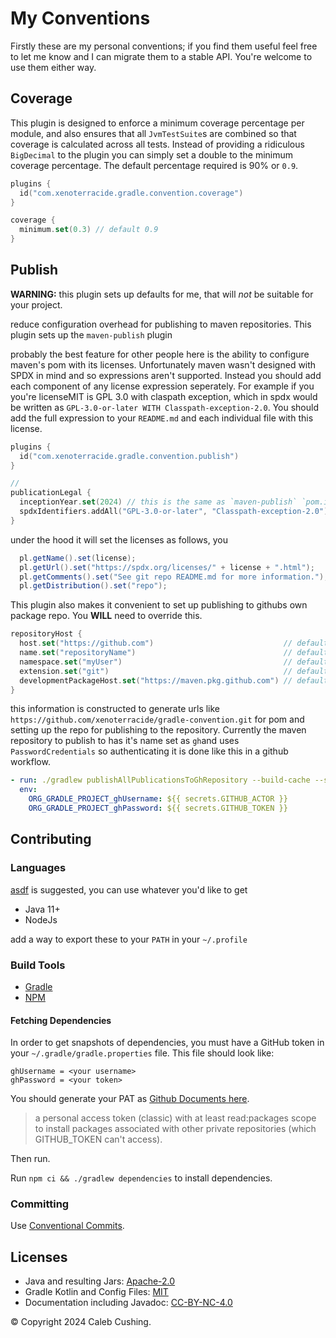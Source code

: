 <!--
© Copyright 2024 Caleb Cushing.
SPDX-License-Identifier: CC-BY-4.0
-->

# My Conventions

Firstly these are my personal conventions; if you find them useful feel free to let me know and I can migrate them to a
stable API. You're welcome to use them either way.

## Coverage

This plugin is designed to enforce a minimum coverage percentage per module, and also ensures that all `JvmTestSuite`s
are combined so that coverage is calculated across all tests. Instead of providing a ridiculous `BigDecimal` to the
plugin you can simply set a double to the minimum coverage percentage. The default percentage required is 90% or `0.9`.

```kts
plugins {
  id("com.xenoterracide.gradle.convention.coverage")
}

coverage {
  minimum.set(0.3) // default 0.9
}
```

## Publish

**WARNING:** this plugin sets up defaults for me, that will _not_ be suitable for your project.

reduce configuration overhead for publishing to maven repositories. This plugin sets up the `maven-publish` plugin

probably the best feature for other people here is the ability to configure maven's pom with its licenses. Unfortunately
maven wasn't designed with SPDX in mind and so expressions aren't supported. Instead you should add each component of
any license expression seperately. For example if you you're licenseMIT is GPL 3.0 with claspath exception, which in
spdx would be written as `GPL-3.0-or-later WITH Classpath-exception-2.0`. You should add the full expression to your
`README.md`
and each individual file with this license.

```kts
plugins {
  id("com.xenoterracide.gradle.convention.publish")
}

//
publicationLegal {
  inceptionYear.set(2024) // this is the same as `maven-publish` `pom.inceptionYear`
  spdxIdentifiers.addAll("GPL-3.0-or-later", "Classpath-exception-2.0") // this does NOT take spdx expressions
}
```

under the hood it will set the licenses as follows, you

```java
  pl.getName().set(license);
  pl.getUrl().set("https://spdx.org/licenses/" + license + ".html");
  pl.getComments().set("See git repo README.md for more information.");
  pl.getDistribution().set("repo");
```

This plugin also makes it convenient to set up publishing to githubs own package repo. You **WILL** need to override
this.

```kts
repositoryHost {
  host.set("https://github.com")                             // default
  name.set("repositoryName")                                 // default is rootProject.name
  namespace.set("myUser")                                    // default is xenoterracide
  extension.set("git")                                       // default
  developmentPackageHost.set("https://maven.pkg.github.com") // default
}
```

this information is constructed to generate urls like `https://github.com/xenoterracide/gradle-convention.git` for pom
and setting up the repo for publishing to the repository. Currently the maven repository to publish to has it's name set
as `gh`and uses `PasswordCredentials` so authenticating it is done like this in a github workflow.

```yml
- run: ./gradlew publishAllPublicationsToGhRepository --build-cache --scan
  env:
    ORG_GRADLE_PROJECT_ghUsername: ${{ secrets.GITHUB_ACTOR }}
    ORG_GRADLE_PROJECT_ghPassword: ${{ secrets.GITHUB_TOKEN }}
```

## Contributing

### Languages

[asdf](https://asdf-vm.com) is suggested, you can use whatever you'd like to get

- Java 11+
- NodeJs

add a way to export these to your `PATH` in your `~/.profile`

### Build Tools

- [Gradle](https://docs.gradle.org/current/userguide/command_line_interface.html)
- [NPM](https://docs.npmjs.com/about-npm)

#### Fetching Dependencies

In order to get snapshots of dependencies, you must have a GitHub token in your `~/.gradle/gradle.properties` file. This
file should look like:

```properties
ghUsername = <your username>
ghPassword = <your token>
```

You should generate your PAT
as [Github Documents here](https://docs.github.com/en/packages/working-with-a-github-packages-registry/working-with-the-gradle-registry#authenticating-to-github-packages).

> a personal access token (classic) with at least read:packages scope to install packages associated with other private
> repositories (which GITHUB_TOKEN can't access).

Then run.

Run `npm ci && ./gradlew dependencies` to install dependencies.

### Committing

Use [Conventional Commits](https://www.conventionalcommits.org/en/v1.0.0/).

## Licenses

- Java and resulting Jars: [Apache-2.0](https://choosealicense.com/licenses/apache-2.0/)
- Gradle Kotlin and Config Files: [MIT](https://choosealicense.com/licenses/mit/)
- Documentation including Javadoc: [CC-BY-NC-4.0](https://creativecommons.org/licenses/by-nc/4.0/)

© Copyright 2024 Caleb Cushing.
